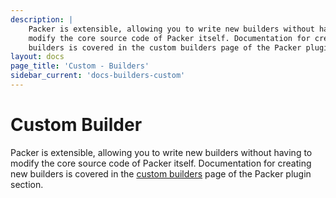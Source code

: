 ```yaml
---
description: |
    Packer is extensible, allowing you to write new builders without having to
    modify the core source code of Packer itself. Documentation for creating new
    builders is covered in the custom builders page of the Packer plugin section.
layout: docs
page_title: 'Custom - Builders'
sidebar_current: 'docs-builders-custom'
---
```


# Custom Builder

Packer is extensible, allowing you to write new builders without having to
modify the core source code of Packer itself. Documentation for creating new
builders is covered in the [custom
builders](/docs/extending/custom-builders.html) page of the Packer plugin
section.
